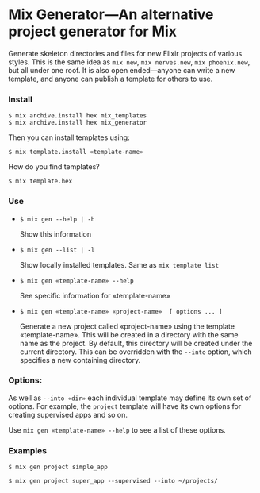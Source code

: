 # Mix Generator—An alternative project generator for Mix

Generate skeleton directories and files for new Elixir projects of
various styles. This is the same idea as `mix new`, `mix nerves.new`, 
`mix phoenix.new`, but all under one roof. It is also open ended—anyone
can write a new template, and anyone can publish a template for others 
to use.

### Install

    $ mix archive.install hex mix_templates
    $ mix archive.install hex mix_generator
    
Then you can install templates using:

    $ mix template.install «template-name»
    
How do you find templates?

    $ mix template.hex
    
    
### Use


* `$ mix gen --help | -h`

  Show this information

* `$ mix gen --list | -l`

  Show locally installed templates. Same as `mix template list`

* `$ mix gen «template-name» --help`

  See specific information for «template-name»

* `$ mix gen «template-name» «project-name»  [ options ... ]`

  Generate a new project called «project-name» using the
  template «template-name». This will be created in
  a directory with the same name as the project.  By default, this
  directory will be created under the current directory. This can be
  overridden with the `--into` option, which specifies a new containing
  directory.

###  Options:

As well as `--into «dir»` each individual template may define its own set
of options. For example, the `project` template will have its own options 
for creating supervised apps and so on.

Use `mix gen «template-name» --help` to see a list of these options.

### Examples

    $ mix gen project simple_app

    $ mix gen project super_app --supervised --into ~/projects/

